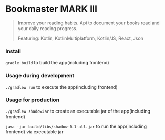 # Bookmaster MARK III

> Improve your reading habits. Api to document your books read and your daily reading progress.
>
> Featuring: Kotlin, KotlinMultiplatform, Kotlin/JS, React, Json   

### Install

`gradle build` to build the app(including frontend)

### Usage during development
`./gradlew run` to execute the app(including frontend)

### Usage for production
`./gradlew shadowJar` to create an executable jar of the app(including frontend) 

`java -jar build/libs/shadow-0.1-all.jar` to run the app(including frontend) via executable jar
